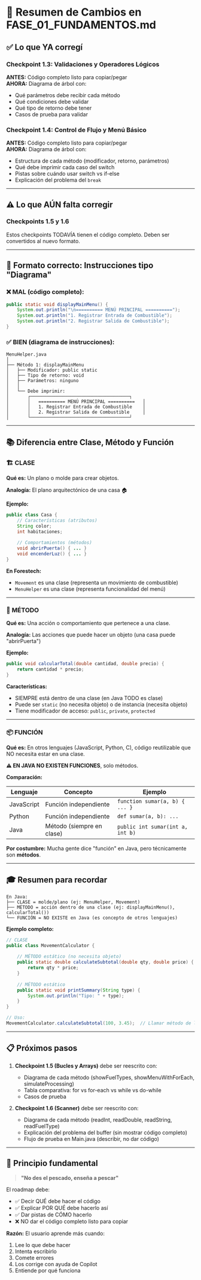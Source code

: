 # 📝 Resumen de Cambios en FASE_01_FUNDAMENTOS.md

## ✅ Lo que YA corregí

### Checkpoint 1.3: Validaciones y Operadores Lógicos
**ANTES:** Código completo listo para copiar/pegar  
**AHORA:** Diagrama de árbol con:
- Qué parámetros debe recibir cada método
- Qué condiciones debe validar
- Qué tipo de retorno debe tener
- Casos de prueba para validar

### Checkpoint 1.4: Control de Flujo y Menú Básico
**ANTES:** Código completo listo para copiar/pegar  
**AHORA:** Diagrama de árbol con:
- Estructura de cada método (modificador, retorno, parámetros)
- Qué debe imprimir cada caso del switch
- Pistas sobre cuándo usar switch vs if-else
- Explicación del problema del `break`

---

## ⚠️ Lo que AÚN falta corregir

### Checkpoints 1.5 y 1.6
Estos checkpoints TODAVÍA tienen el código completo. Deben ser convertidos al nuevo formato.

---

## 🎯 Formato correcto: Instrucciones tipo "Diagrama"

### ❌ MAL (código completo):
```java
public static void displayMainMenu() {
    System.out.println("\n========== MENÚ PRINCIPAL ==========");
    System.out.println("1. Registrar Entrada de Combustible");
    System.out.println("2. Registrar Salida de Combustible");
}
```

### ✅ BIEN (diagrama de instrucciones):
```
MenuHelper.java
│
├── Método 1: displayMainMenu
│   ├── Modificador: public static
│   ├── Tipo de retorno: void
│   ├── Parámetros: ninguno
│   │
│   └── Debe imprimir:
│       ┌─────────────────────────────────────┐
│       │   ========== MENÚ PRINCIPAL ==========   │
│       │   1. Registrar Entrada de Combustible    │
│       │   2. Registrar Salida de Combustible     │
│       └─────────────────────────────────────┘
```

---

## 📚 Diferencia entre Clase, Método y Función

### 🏗️ **CLASE**
**Qué es:** Un plano o molde para crear objetos.

**Analogía:** El plano arquitectónico de una casa 🏠

**Ejemplo:**
```java
public class Casa {
    // Características (atributos)
    String color;
    int habitaciones;
    
    // Comportamientos (métodos)
    void abrirPuerta() { ... }
    void encenderLuz() { ... }
}
```

**En Forestech:**
- `Movement` es una clase (representa un movimiento de combustible)
- `MenuHelper` es una clase (representa funcionalidad del menú)

---

### 🔧 **MÉTODO**
**Qué es:** Una acción o comportamiento que pertenece a una clase.

**Analogía:** Las acciones que puede hacer un objeto (una casa puede "abrirPuerta")

**Ejemplo:**
```java
public void calcularTotal(double cantidad, double precio) {
    return cantidad * precio;
}
```

**Características:**
- SIEMPRE está dentro de una clase (en Java TODO es clase)
- Puede ser `static` (no necesita objeto) o de instancia (necesita objeto)
- Tiene modificador de acceso: `public`, `private`, `protected`

---

### 📦 **FUNCIÓN**
**Qué es:** En otros lenguajes (JavaScript, Python, C), código reutilizable que NO necesita estar en una clase.

**⚠️ EN JAVA NO EXISTEN FUNCIONES**, solo métodos.

**Comparación:**

| Lenguaje   | Concepto                     | Ejemplo                          |
|------------|------------------------------|----------------------------------|
| JavaScript | Función independiente        | `function sumar(a, b) { ... }`   |
| Python     | Función independiente        | `def sumar(a, b): ...`           |
| Java       | Método (siempre en clase)    | `public int sumar(int a, int b)` |

**Por costumbre:** Mucha gente dice "función" en Java, pero técnicamente son **métodos**.

---

## 🎓 Resumen para recordar

```
En Java:
├── CLASE = molde/plano (ej: MenuHelper, Movement)
├── MÉTODO = acción dentro de una clase (ej: displayMainMenu(), calcularTotal())
└── FUNCIÓN = NO EXISTE en Java (es concepto de otros lenguajes)
```

**Ejemplo completo:**
```java
// CLASE
public class MovementCalculator {
    
    // MÉTODO estático (no necesita objeto)
    public static double calculateSubtotal(double qty, double price) {
        return qty * price;
    }
    
    // MÉTODO estático
    public static void printSummary(String type) {
        System.out.println("Tipo: " + type);
    }
}

// Uso:
MovementCalculator.calculateSubtotal(100, 3.45);  // Llamar método de la clase
```

---

## 📋 Próximos pasos

1. **Checkpoint 1.5 (Bucles y Arrays)** debe ser reescrito con:
   - Diagrama de cada método (showFuelTypes, showMenuWithForEach, simulateProcessing)
   - Tabla comparativa: for vs for-each vs while vs do-while
   - Casos de prueba

2. **Checkpoint 1.6 (Scanner)** debe ser reescrito con:
   - Diagrama de cada método (readInt, readDouble, readString, readFuelType)
   - Explicación del problema del buffer (sin mostrar código completo)
   - Flujo de prueba en Main.java (describir, no dar código)

---

## 🎯 Principio fundamental

> **"No des el pescado, enseña a pescar"**

El roadmap debe:
- ✅ Decir QUÉ debe hacer el código
- ✅ Explicar POR QUÉ debe hacerlo así
- ✅ Dar pistas de CÓMO hacerlo
- ❌ NO dar el código completo listo para copiar

**Razón:** El usuario aprende más cuando:
1. Lee lo que debe hacer
2. Intenta escribirlo
3. Comete errores
4. Los corrige con ayuda de Copilot
5. Entiende por qué funciona


